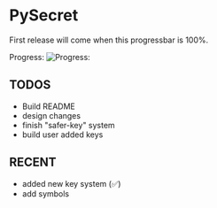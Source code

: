 # PySecret

First release will come when this progressbar is 100%.



Progress: ![Progress:](https://geps.dev/progress/90)

## TODOS
 - Build README
 - design changes
 - finish "safer-key" system
 - build user added keys

## RECENT 
- added new key system (✅)
- add symbols 
